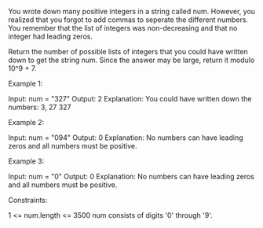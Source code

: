You wrote down many positive integers in a string called num. However, you
realized that you forgot to add commas to seperate the different numbers. You
remember that the list of integers was non-decreasing and that no integer had
leading zeros.

Return the number of possible lists of integers that you could have written
down to get the string num. Since the answer may be large, return it modulo
10^9 + 7.


Example 1:


Input: num = "327"
Output: 2
Explanation: You could have written down the numbers:
3, 27
327


Example 2:


Input: num = "094"
Output: 0
Explanation: No numbers can have leading zeros and all numbers must be
positive.


Example 3:


Input: num = "0"
Output: 0
Explanation: No numbers can have leading zeros and all numbers must be
positive.



Constraints:


1 <= num.length <= 3500
num consists of digits '0' through '9'.




